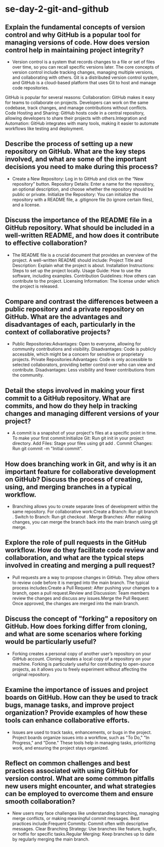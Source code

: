 # se-day-2-git-and-github
## Explain the fundamental concepts of version control and why GitHub is a popular tool for managing versions of code. How does version control help in maintaining project integrity?

- Version control is a system that records changes to a file or set of files over time, so you can recall specific versions later. The core concepts of version control include tracking changes, managing multiple versions, and collaborating with others. Git is a distributed version control system, and GitHub is a cloud-based platform that uses Git to host and manage code repositories.

GitHub is popular for several reasons:
Collaboration: GitHub makes it easy for teams to collaborate on projects. Developers can work on the same codebase, track changes, and manage contributions without conflicts.
Code Hosting and Sharing: GitHub hosts code in a central repository, allowing developers to share their projects with others.Integration and Automation: GitHub integrates with many tools, making it easier to automate workflows like testing and deployment.

## Describe the process of setting up a new repository on GitHub. What are the key steps involved, and what are some of the important decisions you need to make during this process?

- Create a New Repository: Log in to GitHub and click on the “New repository” button.
Repository Details: Enter a name for the repository, an optional description, and choose whether the repository should be public or private.
Initialize the Repository: You can initialize the repository with a README file, a .gitignore file (to ignore certain files), and a license.

## Discuss the importance of the README file in a GitHub repository. What should be included in a well-written README, and how does it contribute to effective collaboration?

- The README file is a crucial document that provides an overview of the project. A well-written README should include:
Project Title and Description: Explain what the project is about.
Installation Instructions: Steps to set up the project locally.
Usage Guide: How to use the software, including examples.
Contribution Guidelines: How others can contribute to the project.
Licensing Information: The license under which the project is released.

## Compare and contrast the differences between a public repository and a private repository on GitHub. What are the advantages and disadvantages of each, particularly in the context of collaborative projects?

- Public Repositories:Advantages: Open to everyone, allowing for community contributions and visibility.
Disadvantages: Code is publicly accessible, which might be a concern for sensitive or proprietary projects.
Private Repositories:Advantages: Code is only accessible to selected collaborators, providing better control over who can view and contribute.
Disadvantages: Less visibility and fewer contributions from the community.

## Detail the steps involved in making your first commit to a GitHub repository. What are commits, and how do they help in tracking changes and managing different versions of your project?

- A commit is a snapshot of your project's files at a specific point in time. 
To make your first commit:Initialize Git: Run git init in your project directory.
Add Files: Stage your files using git add <file>.
Commit Changes: Run git commit -m "Initial commit".

## How does branching work in Git, and why is it an important feature for collaborative development on GitHub? Discuss the process of creating, using, and merging branches in a typical workflow.

- Branching allows you to create separate lines of development within the same repository.
 For collaborative work:Create a Branch: Run git branch <branch-name>.
Switch to Branch: Run git checkout <branch-name>.
Merge Branches: After making changes, you can merge the branch back into the main branch using git merge.

## Explore the role of pull requests in the GitHub workflow. How do they facilitate code review and collaboration, and what are the typical steps involved in creating and merging a pull request?

- Pull requests are a way to propose changes in GitHub. They allow others to review code before it is merged into the main branch. 
The typical process includes:Create a Pull Request: After pushing your changes to a branch, open a pull request.Review and Discussion: Team members review the changes and discuss any issues.Merge the Pull Request: Once approved, the changes are merged into the main branch.

## Discuss the concept of "forking" a repository on GitHub. How does forking differ from cloning, and what are some scenarios where forking would be particularly useful?

- Forking creates a personal copy of another user’s repository on your GitHub account. Cloning creates a local copy of a repository on your machine. Forking is particularly useful for contributing to open-source projects, as it allows you to freely experiment without affecting the original repository.

## Examine the importance of issues and project boards on GitHub. How can they be used to track bugs, manage tasks, and improve project organization? Provide examples of how these tools can enhance collaborative efforts.

- Issues are used to track tasks, enhancements, or bugs in the project. Project boards organize issues into a workflow, such as "To Do," "In Progress," and "Done." These tools help in managing tasks, prioritizing work, and ensuring the project stays organized.

## Reflect on common challenges and best practices associated with using GitHub for version control. What are some common pitfalls new users might encounter, and what strategies can be employed to overcome them and ensure smooth collaboration?

- New users may face challenges like understanding branching, managing merge conflicts, or making meaningful commit messages. 
Best practices include:Frequent Commits: Commit often with descriptive messages.
Clear Branching Strategy: Use branches like feature, bugfix, or hotfix for specific tasks.Regular Merging: Keep branches up to date by regularly merging the main branch.
